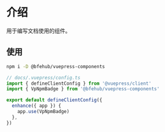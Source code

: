 # 介绍

用于编写文档使用的组件。

## 使用

```sh
npm i -D @bfehub/vuepress-components
```

```ts
// docs/.vuepress/config.ts
import { defineClientConfig } from '@vuepress/client'
import { VpNpmBadge } from '@bfehub/vuepress-components'

export default defineClientConfig({
  enhance({ app }) {
    app.use(VpNpmBadge)
  },
})
```
